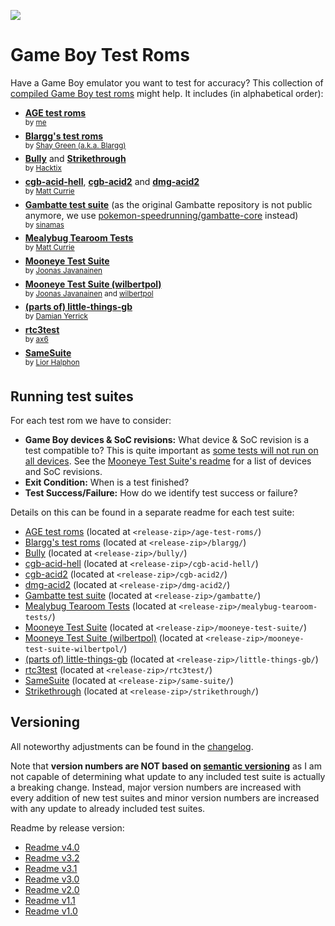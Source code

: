 ![](https://github.com/c-sp/gameboy-test-roms/workflows/build%20and%20release/badge.svg)

# Game Boy Test Roms

Have a Game Boy emulator you want to test for accuracy?
This collection of
[compiled Game Boy test roms](https://github.com/c-sp/gameboy-test-roms/releases)
might help.
It includes (in alphabetical order):

* **[AGE test roms](https://github.com/c-sp/age-test-roms)**  
  <sup>by [me](https://github.com/c-sp) </sup>
* **[Blargg's test roms](https://github.com/retrio/gb-test-roms)**  
  <sup>by [Shay Green (a.k.a. Blargg)](http://www.slack.net/~ant/) </sup>
* **[Bully](https://github.com/Hacktix/BullyGB)**
  and **[Strikethrough](https://github.com/Hacktix/strikethrough.gb)**  
  <sup>by [Hacktix](https://github.com/Hacktix) </sup>
* **[cgb-acid-hell](https://github.com/mattcurrie/cgb-acid-hell)**,
  **[cgb-acid2](https://github.com/mattcurrie/cgb-acid2)** and
  **[dmg-acid2](https://github.com/mattcurrie/dmg-acid2)**  
  <sup>by [Matt Currie](https://github.com/mattcurrie) </sup>
* **[Gambatte test suite](https://github.com/sinamas/gambatte)**
  (as the original Gambatte repository is not public anymore, we use
  [pokemon-speedrunning/gambatte-core](https://github.com/pokemon-speedrunning/gambatte-core)
  instead)  
  <sup>by [sinamas](https://github.com/sinamas)
  </sup>
* **[Mealybug Tearoom Tests](https://github.com/mattcurrie/mealybug-tearoom-tests)**  
  <sup>by [Matt Currie](https://github.com/mattcurrie) </sup>
* **[Mooneye Test Suite](https://github.com/Gekkio/mooneye-test-suite)**  
  <sup>by [Joonas Javanainen](https://github.com/Gekkio) </sup>
* **[Mooneye Test Suite (wilbertpol)](https://github.com/wilbertpol/mooneye-gb)**  
  <sup>by [Joonas Javanainen](https://github.com/Gekkio)
  and [wilbertpol](https://github.com/wilbertpol) </sup>
* **[(parts of) little-things-gb](https://github.com/pinobatch/little-things-gb)**  
  <sup>by [Damian Yerrick](https://github.com/pinobatch) </sup>
* **[rtc3test](https://github.com/aaaaaa123456789/rtc3test)**  
  <sup>by [ax6](https://github.com/aaaaaa123456789) </sup>
* **[SameSuite](https://github.com/LIJI32/SameSuite)**  
  <sup>by [Lior Halphon](https://github.com/LIJI32) </sup>

## Running test suites

For each test rom we have to consider:

* **Game Boy devices & SoC revisions:**
  What device & SoC revision is a test compatible to?
  This is quite important as
  [some tests will not run on all devices](https://github.com/LIJI32/SameSuite/tree/master/apu).
  See the [Mooneye Test Suite's readme](https://github.com/Gekkio/mooneye-test-suite/#hardware-testing)
  for a list of devices and SoC revisions.
* **Exit Condition:**
  When is a test finished?
* **Test Success/Failure:**
  How do we identify test success or failure?

Details on this can be found in a separate readme for each test suite:
* [AGE test roms](https://github.com/c-sp/gameboy-test-roms/tree/master/src/howto/age-test-roms.md)
  (located at `<release-zip>/age-test-roms/`)
* [Blargg's test roms](https://github.com/c-sp/gameboy-test-roms/tree/master/src/howto/blargg.md)
  (located at `<release-zip>/blargg/`)
* [Bully](https://github.com/c-sp/gameboy-test-roms/tree/master/src/howto/bully.md)
  (located at `<release-zip>/bully/`)
* [cgb-acid-hell](https://github.com/c-sp/gameboy-test-roms/tree/master/src/howto/cgb-acid-hell.md)
  (located at `<release-zip>/cgb-acid-hell/`)
* [cgb-acid2](https://github.com/c-sp/gameboy-test-roms/tree/master/src/howto/cgb-acid2.md)
  (located at `<release-zip>/cgb-acid2/`)
* [dmg-acid2](https://github.com/c-sp/gameboy-test-roms/tree/master/src/howto/dmg-acid2.md)
  (located at `<release-zip>/dmg-acid2/`)
* [Gambatte test suite](https://github.com/c-sp/gameboy-test-roms/tree/master/src/howto/gambatte.md)
  (located at `<release-zip>/gambatte/`)
* [Mealybug Tearoom Tests](https://github.com/c-sp/gameboy-test-roms/tree/master/src/howto/mealybug-tearoom-tests.md)
  (located at `<release-zip>/mealybug-tearoom-tests/`)
* [Mooneye Test Suite](https://github.com/c-sp/gameboy-test-roms/tree/master/src/howto/mooneye-test-suite.md)
  (located at `<release-zip>/mooneye-test-suite/`)
* [Mooneye Test Suite (wilbertpol)](https://github.com/c-sp/gameboy-test-roms/tree/master/src/howto/mooneye-test-suite-wilbertpol.md)
  (located at `<release-zip>/mooneye-test-suite-wilbertpol/`)
* [(parts of) little-things-gb](https://github.com/c-sp/gameboy-test-roms/tree/master/src/howto/little-things-gb.md)
  (located at `<release-zip>/little-things-gb/`)
* [rtc3test](https://github.com/c-sp/gameboy-test-roms/tree/master/src/howto/rtc3test.md)
  (located at `<release-zip>/rtc3test/`)
* [SameSuite](https://github.com/c-sp/gameboy-test-roms/tree/master/src/howto/same-suite.md)
  (located at `<release-zip>/same-suite/`)
* [Strikethrough](https://github.com/c-sp/gameboy-test-roms/tree/master/src/howto/strikethrough.md)
  (located at `<release-zip>/strikethrough/`)

## Versioning

All noteworthy adjustments can be found in the [changelog](CHANGELOG.md).

Note that **version numbers are NOT based on
[semantic versioning](https://semver.org)** as I am not capable of
determining what update to any included test suite is actually a breaking
change.
Instead,
major version numbers are increased with every addition of new test suites and
minor version numbers are increased with any update to already included test
suites.

Readme by release version:

* [Readme v4.0](https://github.com/c-sp/gameboy-test-roms/blob/v4.0/README.md)
* [Readme v3.2](https://github.com/c-sp/gameboy-test-roms/blob/v3.2/README.md)
* [Readme v3.1](https://github.com/c-sp/gameboy-test-roms/blob/v3.1/README.md)
* [Readme v3.0](https://github.com/c-sp/gameboy-test-roms/blob/v3.0/README.md)
* [Readme v2.0](https://github.com/c-sp/gameboy-test-roms/blob/v2.0/README.md)
* [Readme v1.1](https://github.com/c-sp/gameboy-test-roms/blob/v1.1/README.md)
* [Readme v1.0](https://github.com/c-sp/gameboy-test-roms/blob/v1.0/README.md)
